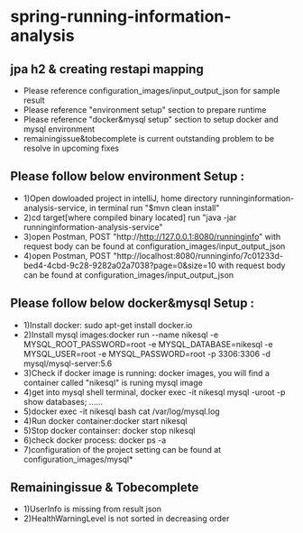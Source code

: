 # spring-running-information-analysis
## jpa h2 &amp; creating restapi mapping
* Please reference configuration_images/input_output_json for sample result
* Please reference "environment setup" section to prepare runtime
* Please reference "docker&mysql setup" section to setup docker and mysql environment
* remainingissue&tobecomplete is current outstanding problem to be resolve in upcoming fixes

## Please follow below environment Setup :

* 1)Open dowloaded project in intelliJ, home directory runninginformation-analysis-service, in terminal run "$mvn clean install"
* 2)cd target[where compiled binary located] run "java -jar runninginformation-analysis-service"
* 3)open Postman, POST "http://http://127.0.0.1:8080/runninginfo" with request body can be found at configuration_images/input_output_json
* 4)open Postman, POST "http://localhost:8080/runninginfo/7c01233d-bed4-4cbd-9c28-9282a02a7038?page=0&size=10 with request body can be found at configuration_images/input_output_json

## Please follow below docker&mysql Setup :

* 1)Install docker: sudo apt-get install docker.io
* 2)Install mysql images:docker run --name nikesql -e MYSQL_ROOT_PASSWORD=root -e MYSQL_DATABASE=nikesql -e MYSQL_USER=root -e MYSQL_PASSWORD=root -p 3306:3306 -d mysql/mysql-server:5.6
* 3)Check if docker image is running: docker images, you will find a container called "nikesql" is runing mysql image
* 4)get into mysql shell terminal, docker exec -it nikesql mysql -uroot -p
show databases;
......
* 5)docker exec -it nikesql bash
   cat /var/log/mysql.log
* 4)Run docker container:docker start nikesql
* 5)Stop docker containser: docker stop nikesql
* 6)check docker process: docker ps -a
* 7)configuration of the project setting can be found at configuration_images/mysql*

## Remainingissue & Tobecomplete
* 1)UserInfo is missing from result json
* 2)HealthWarningLevel is not sorted in decreasing order

